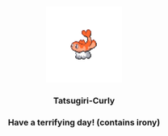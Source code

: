 <p align="center">
    <img src="https://raw.githubusercontent.com/PokeAPI/sprites/master/sprites/pokemon/978.png" width="150" height="150">
</p>
<h3 align="center"> <b>Tatsugiri-Curly</b></h3>
<h3 align="center">Have a terrifying day! (contains irony)</h3>
